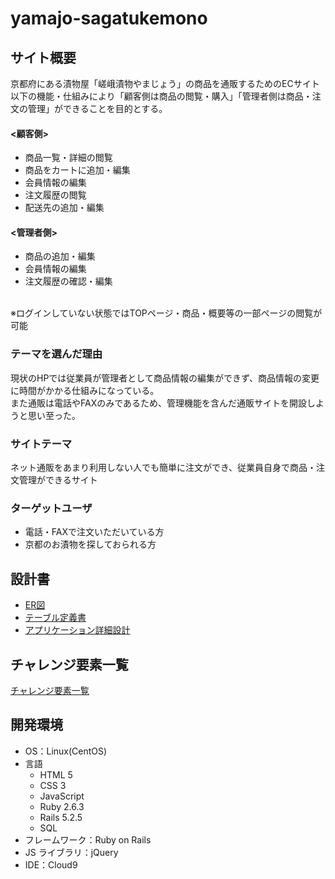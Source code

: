 # yamajo-sagatukemono

## サイト概要
京都府にある漬物屋「嵯峨漬物やまじょう」の商品を通販するためのECサイト<br>
以下の機能・仕組みにより「顧客側は商品の閲覧・購入」「管理者側は商品・注文の管理」ができることを目的とする。
#### <顧客側>
- 商品一覧・詳細の閲覧
- 商品をカートに追加・編集
- 会員情報の編集
- 注文履歴の閲覧
- 配送先の追加・編集
#### <管理者側>
- 商品の追加・編集
- 会員情報の編集
- 注文履歴の確認・編集
<br>
※ログインしていない状態ではTOPページ・商品・概要等の一部ページの閲覧が可能

### テーマを選んだ理由
現状のHPでは従業員が管理者として商品情報の編集ができず、商品情報の変更に時間がかかる仕組みになっている。<br>
また通販は電話やFAXのみであるため、管理機能を含んだ通販サイトを開設しようと思い至った。

### サイトテーマ
ネット通販をあまり利用しない人でも簡単に注文ができ、従業員自身で商品・注文管理ができるサイト

### ターゲットユーザ
- 電話・FAXで注文いただいている方
- 京都のお漬物を探しておられる方

## 設計書
- [ER図](https://drive.google.com/file/d/1etlbIRGIrQSEWq8UgnpIiOfXkP91EDfi/view?usp=sharing)
- [テーブル定義書](https://docs.google.com/spreadsheets/d/1bu3oCuZH_KA7Tv-eW70pCbn3JQNJCs4t/edit?usp=sharing&ouid=105797685610303566461&rtpof=true&sd=true)
- [アプリケーション詳細設計](https://docs.google.com/spreadsheets/d/1i-uBxIGldU9u883COHAsdqFQol1Sj-kk/edit?usp=sharing&ouid=105797685610303566461&rtpof=true&sd=true)

## チャレンジ要素一覧
[チャレンジ要素一覧](https://docs.google.com/spreadsheets/d/15UAuTZc3Zo6S9Uj-B-8jbfSsJNvRWrCl52uFf925768/edit?usp=sharing)

## 開発環境
- OS：Linux(CentOS)
- 言語
  - HTML 5
  - CSS 3
  - JavaScript
  - Ruby 2.6.3
  - Rails 5.2.5
  - SQL
- フレームワーク：Ruby on Rails
- JS ライブラリ：jQuery
- IDE：Cloud9
